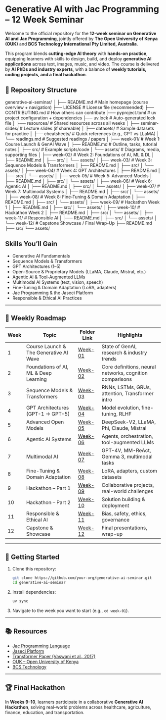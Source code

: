 # Generative AI with Jac Programming – 12 Week Seminar

Welcome to the official repository for the **12-week seminar on Generative AI and Jac Programming**, jointly offered by **The Open University of Kenya (OUK)** and **BCS Technology International Pty Limited, Australia**.

This program blends **cutting-edge AI theory** with **hands-on practice**, equipping learners with skills to design, build, and deploy **generative AI applications** across text, images, music, and video. The course is delivered by **AI PhDs and industry experts**, with a balance of **weekly tutorials, coding projects, and a final hackathon**.

## 📂 Repository Structure

generative-ai-seminar/
│
├── README.md                  # Main homepage (course overview + navigation)
├── LICENSE                    # License file (recommended)
├── CONTRIBUTING.md             # How others can contribute
├── pyproject.toml              # uv project configuration + dependencies
├── uv.lock                     # Auto-generated lock file
│
├── resources/                  # Shared resources across all weeks
│   ├── seminar-slides/         # Lecture slides (if shareable)
│   ├── datasets/               # Sample datasets for practice
│   ├── cheatsheets/            # Quick references (e.g., GPT vs LLaMA)
│   └── readings.md             # Suggested readings / papers
│
├── week-01/                    # Week 1: Course Launch & GenAI Wave
│   ├── README.md               # Outline, tasks, tutorial notes
│   ├── src/                    # Example scripts/code
│   └── assets/                 # Diagrams, media, supporting files
│
├── week-02/                    # Week 2: Foundations of AI, ML & DL
│   ├── README.md
│   ├── src/
│   └── assets/
│
├── week-03/                    # Week 3: Sequence Models & Transformers
│   ├── README.md
│   ├── src/
│   └── assets/
│
├── week-04/                    # Week 4: GPT Architectures
│   ├── README.md
│   ├── src/
│   └── assets/
│
├── week-05/                    # Week 5: Advanced Models
│   ├── README.md
│   ├── src/
│   └── assets/
│
├── week-06/                    # Week 6: Agentic AI
│   ├── README.md
│   ├── src/
│   └── assets/
│
├── week-07/                    # Week 7: Multimodal Systems
│   ├── README.md
│   ├── src/
│   └── assets/
│
├── week-08/                    # Week 8: Fine-Tuning & Domain Adaptation
│   ├── README.md
│   ├── src/
│   └── assets/
│
├── week-09/                    # Hackathon Week 1
│   ├── README.md
│   ├── src/
│   └── assets/
│
├── week-10/                    # Hackathon Week 2
│   ├── README.md
│   ├── src/
│   └── assets/
│
├── week-11/                    # Responsible AI
│   ├── README.md
│   ├── src/
│   └── assets/
│
└── week-12/                    # Capstone Showcase / Final Wrap-Up
    ├── README.md
    ├── src/
    └── assets/



## Skills You’ll Gain

* Generative AI Fundamentals
* Sequence Models & Transformers
* GPT Architectures (1–5)
* Open-Source & Proprietary Models (LLaMA, Claude, Mistral, etc.)
* Agentic AI & Tool-Augmented LLMs
* Multimodal AI Systems (text, vision, speech)
* Fine-Tuning & Domain Adaptation (LoRA, adapters)
* Jac Programming & the Jaseci Platform
* Responsible & Ethical AI Practices

---

## 📂 Weekly Roadmap

| Week | Topic                                  | Folder Link          | Highlights                                               |
| ---- | -------------------------------------- | -------------------- | -------------------------------------------------------- |
| 1    | Course Launch & The Generative AI Wave | [Week-01](./week-01) | State of GenAI, research & industry trends               |
| 2    | Foundations of AI, ML & Deep Learning  | [Week-02](./week-02) | Core definitions, neural networks, cognition comparisons |
| 3    | Sequence Models & Transformers         | [Week-03](./week-03) | RNNs, LSTMs, GRUs, attention, Transformer intro          |
| 4    | GPT Architectures (GPT-1 → GPT-5)      | [Week-04](./week-04) | Model evolution, fine-tuning, RLHF                       |
| 5    | Advanced Open Models                   | [Week-05](./week-05) | DeepSeek-V2, LLaMA, Phi, Claude, Mistral                 |
| 6    | Agentic AI Systems                     | [Week-06](./week-06) | Agents, orchestration, tool-augmented LLMs               |
| 7    | Multimodal AI                          | [Week-07](./week-07) | GPT-4V, MM-ReAct, Gemma 3, multimodal tasks              |
| 8    | Fine-Tuning & Domain Adaptation        | [Week-08](./week-08) | LoRA, adapters, custom datasets                          |
| 9    | Hackathon – Part 1                     | [Week-09](./week-09) | Collaborative projects, real-world challenges            |
| 10   | Hackathon – Part 2                     | [Week-10](./week-10) | Solution building & deployment                           |
| 11   | Responsible & Ethical AI               | [Week-11](./week-11) | Bias, safety, ethics, governance                         |
| 12   | Capstone & Showcase                    | [Week-12](./week-12) | Final presentations, wrap-up                             |

---

## 🚀 Getting Started

1. Clone this repository:

   ```bash
   git clone https://github.com/your-org/generative-ai-seminar.git
   cd generative-ai-seminar
   ```
2. Install dependencies:

   ```bash
   uv sync
   ```
3. Navigate to the week you want to start (e.g., `cd week-01`).

---

## 📚 Resources

* [Jac Programming Language](https://jac-lang.org/)
* [Jaseci Platform](https://jaseci.org/)
* [Transformer Paper (Vaswani et al., 2017)](https://arxiv.org/abs/1706.03762)
* [OUK – Open University of Kenya](https://ouk.ac.ke/)
* [BCS Technology](https://bcstechnology.com.au/)

---

## 🏆 Final Hackathon

In **Weeks 9–10**, learners participate in a collaborative **Generative AI Hackathon**, solving real-world problems across healthcare, agriculture, finance, education, and transportation.

